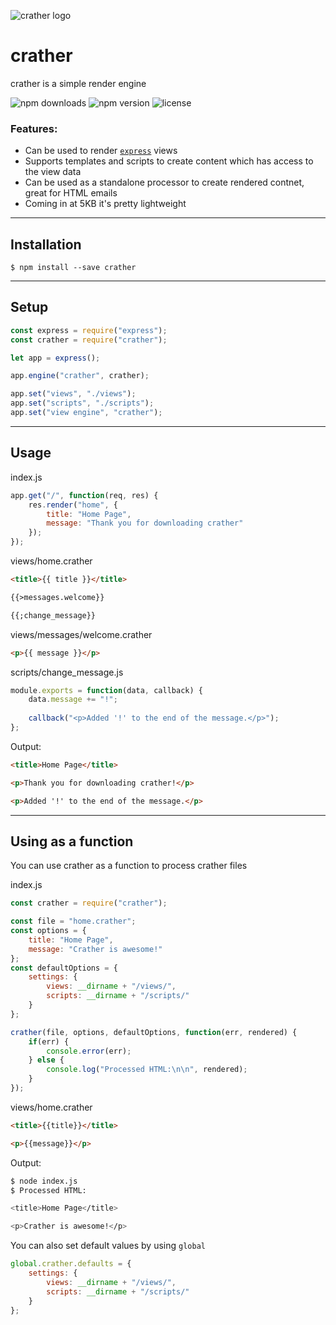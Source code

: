![crather logo](https://www.hamistudios.com/assets/img/crather_icon_transparent.png)

# crather
crather is a simple render engine


![npm downloads](https://img.shields.io/npm/dt/crather.svg?style=flat-square)
![npm version](https://img.shields.io/npm/v/crather.svg?style=flat-square)
![license](https://img.shields.io/github/license/hamistudios/crather.svg?style=flat-square)


### Features:

- Can be used to render [`express`](https://github.com/expressjs/express) views
- Supports templates and scripts to create content which has access to the view data
- Can be used as a standalone processor to create rendered contnet, great for HTML emails
- Coming in at 5KB it's pretty lightweight

---

## Installation
```
$ npm install --save crather
```

---

## Setup
```javascript
const express = require("express");
const crather = require("crather");

let app = express();

app.engine("crather", crather);

app.set("views", "./views");
app.set("scripts", "./scripts");
app.set("view engine", "crather");
```

---

## Usage
index.js
```javascript
app.get("/", function(req, res) {
    res.render("home", {
        title: "Home Page",
        message: "Thank you for downloading crather"
    });
});
```

views/home.crather
```html
<title>{{ title }}</title>

{{>messages.welcome}}

{{;change_message}}
```

views/messages/welcome.crather
```html
<p>{{ message }}</p>
```

scripts/change_message.js
```javascript
module.exports = function(data, callback) {
    data.message += "!";
	
    callback("<p>Added '!' to the end of the message.</p>");
};
```

Output:
```html
<title>Home Page</title>

<p>Thank you for downloading crather!</p>

<p>Added '!' to the end of the message.</p>
```

---

## Using as a function
You can use crather as a function to process crather files

index.js
```javascript
const crather = require("crather");

const file = "home.crather";
const options = {
    title: "Home Page",
    message: "Crather is awesome!"
};
const defaultOptions = {
    settings: {
        views: __dirname + "/views/",
        scripts: __dirname + "/scripts/"
    }
};

crather(file, options, defaultOptions, function(err, rendered) {
    if(err) {
        console.error(err);
    } else {
        console.log("Processed HTML:\n\n", rendered);
    }
});
```

views/home.crather
```html
<title>{{title}}</title>

<p>{{message}}</p>
```

Output:

```bash
$ node index.js
$ Processed HTML:

<title>Home Page</title>

<p>Crather is awesome!</p>
```

You can also set default values by using `global`

```javascript
global.crather.defaults = {
    settings: {
        views: __dirname + "/views/",
        scripts: __dirname + "/scripts/"
    }
};
```
